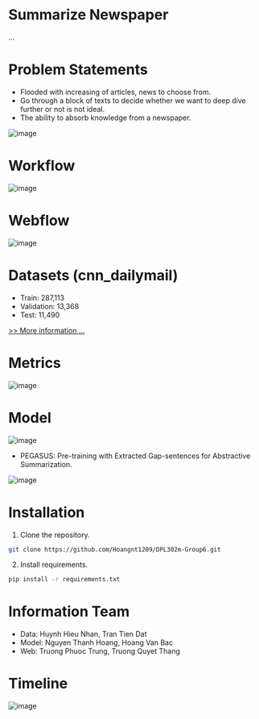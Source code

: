 # Summarize Newspaper

...

# Problem Statements
- Flooded with increasing of articles, news to choose from.
- Go through a block of texts to decide whether we want to deep dive further or not  is not ideal.
- The ability to absorb knowledge from a newspaper.

![image](https://github.com/Hoangnt1209/DPL302m-Group6/assets/90507871/82de26e0-fe8a-49ed-82d4-e4e1fd3034ed)

# Workflow

![image](https://github.com/Hoangnt1209/DPL302m-Group6/assets/90507871/4075b786-89a2-4840-8270-af1aa8c4fafe)

# Webflow

![image](https://github.com/Hoangnt1209/DPL302m-Group6/assets/90507871/4cbb60c2-333c-403f-a574-8e103313603c)


# Datasets (cnn_dailymail)

- Train: 287,113
- Validation: 13,368
- Test: 11,490

[>> More information ... ](https://huggingface.co/datasets/cnn_dailymail)

# Metrics

![image](https://github.com/Hoangnt1209/DPL302m-Group6/assets/90507871/830ca318-977d-4d0e-b9fe-08e2070d744f)

# Model

![image](https://github.com/Hoangnt1209/DPL302m-Group6/assets/90507871/771abd93-ce6e-4c5d-aeca-4566f8d888b3)


- PEGASUS: Pre-training with Extracted Gap-sentences for Abstractive Summarization.

![image](https://github.com/Hoangnt1209/DPL302m-Group6/assets/90507871/eaa400c2-11c7-461d-990e-fc3915f6d2a1)


# Installation
1. Clone the repository.
```sh
git clone https://github.com/Hoangnt1209/DPL302m-Group6.git
```
2. Install requirements.
```sh
pip install -r requirements.txt
```

# Information Team

- Data: Huynh Hieu Nhan, Tran Tien Dat
- Model: Nguyen Thanh Hoang, Hoang Van Bac
- Web: Truong Phuoc Trung, Truong Quyet Thang

# Timeline

![image](https://github.com/Hoangnt1209/DPL302m-Group6/assets/90507871/dd40cab0-2d31-4fdc-a219-7d4bb5e94f78)
